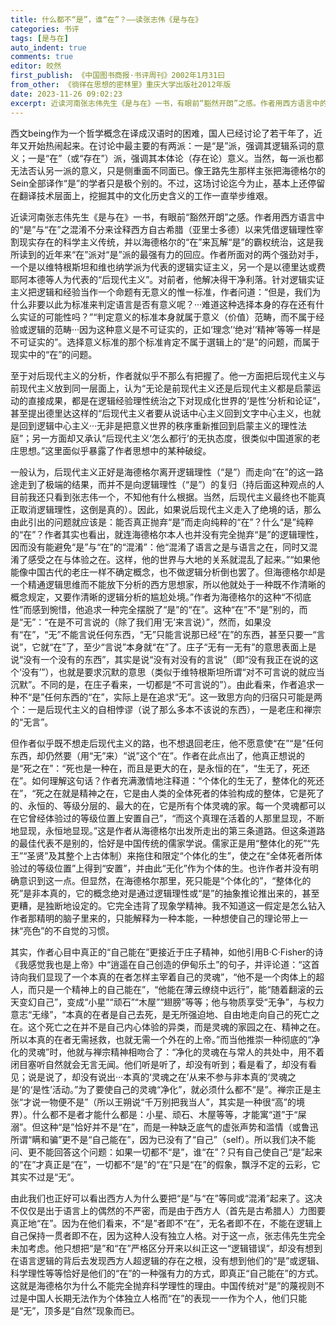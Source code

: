 ```yaml
---
title: 什么都不“是”，谁“在”？——读张志伟《是与在》
categories: 书评
tags: [是与在]
auto_indent: true
comments: true
editor: 皎然
first_publish: 《中国图书商报·书评周刊》2002年1月31曰
from_other: 《徜徉在思想的密林里》重庆大学出版社2012年版
date: 2023-11-26 09:02:23
excerpt: 近读河南张志伟先生《是与在》一书，有眼前“豁然开朗”之感。作者用西方语言中的“是”与“在”之混淆不分来诠释西方自古希腊（亚里士多德）以来凭借逻辑理性宰割现实存在的科学主义传统，并以海德格尔的“在”来瓦解“是”的霸权统治，这是我所读到的近年来“在”派对“是”派的最强有力的回应。作者所面对的两个强劲对手，一个是以维特根斯坦和维也纳学派为代表的逻辑实证主义，另一个是以德里达或费耶阿本德等人为代表的“后现代主义”。对前者，他解决得干净利落。针对逻辑实证主义把逻辑和经验当作一个命题有无意义的惟一标准，作者问道：“但是，我们为什么非要以此为标准来判定语言是否有意义呢？···难道这种选择本身的存在还有什么实证的可能性吗？”“判定意义的标准本身就属于意义（价值）范畴，而不属于经验或逻辑的范畴···因为这种意义是不可证实的，正如‘理念’‘绝对’‘精神’等等一样是不可证实的”。选择意义标准的那个标准肯定不属于選辑上的“是”的问题，而属于现实中的“在”的问题。
---
```

西文being作为一个哲学概念在译成汉语时的困难，国人已经讨论了若干年了，近年又开始热闹起来。在讨论中最主要的有两派：一是“是”派，强调其逻辑系词的意义；一是“在”（或“存在”）派，强调其本体论（存在论）意义。当然，每一派也都无法否认另一派的意义，只是侧重面不同面已。像王路先生那样主张把海德格尔的Sein全部译作“是”的学者只是极个别的。不过，这场讨论迄今为止，基本上还停留在翻译技术层面上，挖掘其中的文化历史含义的工作一直举步维艰。

近读河南张志伟先生《是与在》一书，有眼前“豁然开朗”之感。作者用西方语言中的“是”与“在”之混淆不分来诠释西方自古希腊（亚里士多德）以来凭借逻辑理性宰割现实存在的科学主义传统，并以海德格尔的“在”来瓦解“是”的霸权统治，这是我所读到的近年来“在”派对“是”派的最强有力的回应。作者所面对的两个强劲对手，一个是以维特根斯坦和维也纳学派为代表的逻辑实证主义，另一个是以德里达或费耶阿本德等人为代表的“后现代主义”。对前者，他解决得干净利落。针对逻辑实证主义把逻辑和经验当作一个命题有无意义的惟一标准，作者问道：“但是，我们为什么非要以此为标准来判定语言是否有意义呢？···难道这种选择本身的存在还有什么实证的可能性吗？”“判定意义的标准本身就属于意义（价值）范畴，而不属于经验或逻辑的范畴···因为这种意义是不可证实的，正如‘理念’‘绝对’‘精神’等等一样是不可证实的”。选择意义标准的那个标准肯定不属于選辑上的“是”的问题，而属于现实中的“在”的问题。

至于对后现代主义的分析，作者就似乎不那么有把握了。他一方面把后现代主义与前现代主义放到同一层面上，认为“无论是前现代主义还是后现代主义都是启蒙运动的直接成果，都是在逻辑经验理性统治之下对现成化世界的‘是性’分析和论证”，甚至提出德里达这样的“后现代主义者要从说话中心主义回到文字中心主义，也就是回到逻辑中心主义···无非是把意义世界的秩序重新推回到启蒙主义的理性法庭”；另一方面却又承认“后现代主义‘怎么都行’的无执态度，很类似中国道家的老庄思想。”这里面似乎暴露了作者思想中的某种破绽。

一般认为，后现代主义正好是海德格尔离开逻辑理性（“是”）而走向“在”的这一路途走到了极端的结果，而并不是向逻辑理性（“是”）的复归（持后面这种观点的人目前我还只看到张志伟一个，不知他有什么根据。当然，后现代主义最终也不能真正取消逻辑理性，这倒是真的）。因此，如果说后现代主义走入了绝境的话，那么由此引出的问题就应该是：能否真正抛弃“是”而走向纯粹的“在”？什么“是”纯粹的“在”？作者其实也看出，就连海德格尔本人也并没有完全抛弃“是”的逻辑理性，因而没有能避免“是”与“在”的“混淆”：他“混淆了语言之是与语言之在，同时又混淆了感受之在与体验之在。这样，他的世界与大地的关系就混乱了起来。”“如果他能像中国古代的老庄一样不确定概念，也不做逻辑分析倒也罢了。但海德格尔却是一个精通逻辑思维而不能放下分析的西方思想家，所以他就处于一种既不作清晰的概念规定，又要作清晰的逻辑分析的尴尬处境。”作者为海德格尔的这种“不彻底性”而感到惋惜，他追求一种完全摆脱了“是”的“在”。这种“在”不“是”别的，而是“无”：“在是不可言说的（除了我们用‘无’来言说）”，然而，如果没有“在”，“无”不能言说任何东西，“无”只能言说那已经“在”的东西，甚至只要一“言说”，它就“在”了，至少“言说”本身就“在”了。庄子“无有一无有”的意思表面上是说“没有一个没有的东西”，其实是说“没有对没有的言说”（即“没有我正在说的这个‘没有’”），也就是要求沉默的意思（类似于维特根斯坦所谓“对不可言说的就应当沉默”。不同的是，在庄子看来，一切都是“不可言说的”）。由此看来，作者追求一种不“是”任何东西的“在”，实际上是在追求“无”。这一致思方向的归宿只可能是两个：一是后现代主义的自相悖谬（说了那么多本不该说的东西），一是老庄和禅宗的“无言”。

但作者似乎既不想走后现代主义的路，也不想退回老庄，他不愿意使“在”“是”任何东西，却仍然要（用“无”来）“说”这个“在”。作者在此点出了，他真正想说的是“死之在”：“死也是一种在，而且是更大的在，是永恒的在”，“生无了，死还在”。如何理解这句话？作者充满激情地注释道：“个体化的生无了，整体化的死还在”，“死之在就是精神之在，它是由人类的全体死者的体验构成的整体，它是死了的、永恒的、等级分层的、最大的在，它是所有个体灵魂的家。每一个灵魂都可以在它曾经体验过的等级位置上安置自己”，“而这个真理在活着的人那里显现，不断地显现，永恒地显现。”这是作者从海德格尔出发所走出的第三条道路。但这条道路的最佳代表不是别的，恰好是中国传统的儒家学说。儒家正是用“整体化的死”“先王”“圣贤”及其整个上古体制）来拖住和限定“个体化的生”，使之在“全体死者所体验过的等级位置”上得到“安置”，并由此“无化”作为个体的生。也许作者并没有明确意识到这一点。但显然，在海德格尔那里，死只能是“个体化的”，“整体化的死”是非本真的，它的概念绝对是通过逻辑理性或“是”的抽象推论推出来的，甚至更糟，是独断地设定的。它完全违背了现象学精神。我不知道这一假定是怎么钻入作者那精明的脑子里来的，只能解释为一种本能，一种想使自己的理论带上一抹“亮色”的不自觉的习惯。

其实，作者心目中真正的“自己能在”更接近于庄子精神，如他引用B·C·Fisher的诗《我感觉我也是上帝》中“逍遥在自己创造的伊甸乐土”的句子，并评论道：“这首诗向我们显现了一个本真的在者怎样主宰着自己的灵魂”，“他不是一个肉体上的超人，而只是一个精神上的自己能在”，“他能在薄云缭绕中远行”，能“随着翻滚的云天变幻自己”，变成“小星”“顽石”“木屋”“翅膀”等等；他与物质享受“无争”，与权力意志“无缘”，“本真的在者是自己去死，是无所强迫地、自由地走向自己的死亡之在。这个死亡之在并不是自己内心体验的异类，而是灵魂的家园之在、精神之在。所以本真的在者无需拯救，也就无需一个外在的上帝。”而当他推崇一种彻底的“净化的灵魂”时，他就与禅宗精神相吻合了：“净化的灵魂在与常人的共处中，用不着闭目塞听自然就会无言无闻。他们听是听了，却没有听到；看是看了，却没有看见；说是说了，却没有说出···本真的‘灵魂之在’从来不参与非本真的‘灵魂之是’的‘是性’活动。”为了要使自己的灵魂“净化”，就必须什么都不“是”。禅宗正是主张“才说一物便不是”（所以王朔说“千万别把我当人”，其实是一种很“高”的境界）。什么都不是者才能什么都是：小星、顽石、木屋等等，才能寓“道”于“屎溺”。但这种“是”恰好并不是“在”，而是一种缺乏底气的虚张声势和滥情（或鲁迅所谓“瞒和骗”更不是“自己能在”，因为已没有了“自己”（self）。所以我们决不能问、更不能回答这个问题：如果一切都不“是”，谁“在”？只有自己使自己“是”起来的“在”才真正是“在”，一切都不“是”的“在”只是“在”的假象，飘浮不定的云彩，它其实不过是“无”。

由此我们也正好可以看出西方人为什么要把“是”与“在”等同或“混淆”起来了。这决不仅仅是出于语言上的偶然的不严密，而是由于西方人（首先是古希腊人）力图要真正地“在”。因为在他们看来，不“是”者即不“在”，无名者即不在，不能在逻辑上自己保持一贯者即不在，因为这种人没有独立人格。对于这一点，张志伟先生完全未加考虑。他只想把“是”和“在”严格区分开来以纠正这一“逻辑错误”，却没有想到在语言逻辑的背后去发现西方人超逻辑的存在之根，没有想到他们的“是”或逻辑、科学理性等等恰好是他们的“在”的一种强有力的方式，即真正“自己能在”的方式。这就是海德格尔为什么不能完全抛弃科学理性的理由。中国传统对“是”的蔑视则不过是中国人长期无法作为个体独立人格而“在”的表现一一作为个人，他们只能是“无”，顶多是“自然”现象而已。
